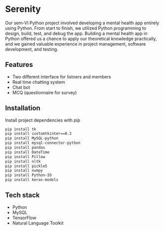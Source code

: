 
# Serenity

Our sem-VI Python project involved developing a mental health app entirely using Python. From start to finish, we utilized Python programming to design, build, test, and debug the app. Building a mental health app in Python offered us a chance to apply our theoretical knowledge practically, and we gained valuable experience in project management, software development, and testing.


## Features

- Two different interface for listners and members
- Real time chatting system
- Chat bot 
- MCQ (questionnaire for survey)


## Installation

Install project dependencies with pip

```bash
pip install tk
pip install customtkinter==0.3
pip install MySQL-python
pip install mysql-connector-python
pip install pandas
pip install DateTime
pip install Pillow
pip install nltk
pip install pickle5
pip install numpy
pip install Python-IO
pip install keras-models
```

## Tech stack

- Python
- MySQL
- TensorFlow
- Natural Language Toolkit



